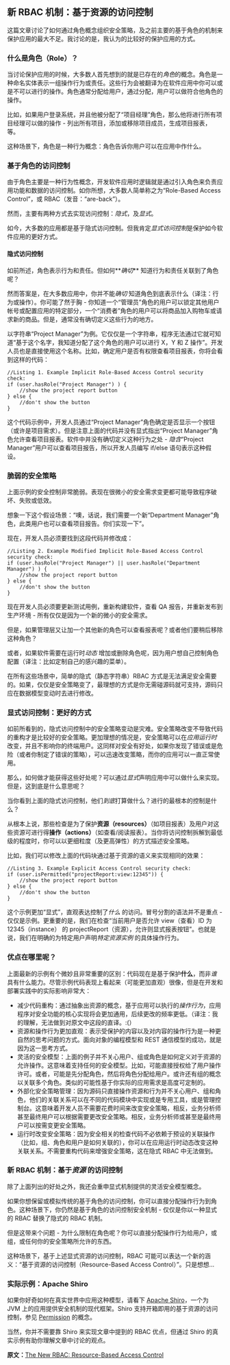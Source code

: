 ## 新 RBAC 机制：基于资源的访问控制

这篇文章讨论了如何通过角色概念组织安全策略，及之前主要的基于角色的机制来保护应用的最大不足。我讨论的是，我认为的比较好的保护应用的方式。

### 什么是角色（Role）？

当讨论保护应用的时候，大多数人首先想到的就是已存在的*角色*的概念。角色是一种命名实体表示一组操作行为或责任。这些行为会被翻译为在软件应用中你可以或是不可以进行的操作。角色通常分配给用户，通过分配，用户可以做符合他角色的操作。

比如，如果用户登录系统，并且他被分配了“项目经理”角色，那么他将进行所有项目经理可以做的操作 - 列出所有项目，添加或移除项目成员，生成项目报表，等。

这种场景下，角色是一种行为概念：角色告诉你用户可以在应用中作什么。

### 基于角色的访问控制

由于角色主要是一种行为性概念，开发软件应用时逻辑就是通过引入角色来负责应用功能和数据的访问控制。如你所想，大多数人简单称之为“Role-Based Access Control”，或 RBAC（发音：“are-back”）。

然而，主要有两种方式去实现访问控制：*隐式*，及*显式*。

如今，大多数的应用都是基于隐式访问控制。但我肯定*显式访问控制*是保护如今软件应用的更好方式。

#### 隐式访问控制

如前所述，角色表示行为和责任。但如何**<i>确切</i>** 知道行为和责任关联到了角色呢？

然而答案是，在大多数应用中，你并不能*确切* 知道角色到底表示什么（译注：行为或操作）。你可能了然于胸 - 你知道一个“管理员”角色的用户可以锁定其他用户帐号或配置应用的特定部分，一个“消费者”角色的用户可以将商品加入购物车或请求新的商品。但是，通常没有确切定义这些行为的地方。

以字符串“Project Manager”为例。它仅仅是一个字符串，程序无法通过它就可知道“基于这个名字，我知道分配了这个角色的用户可以进行 X，Y 和 Z 操作”。开发人员也是直接使用这个名称。比如，确定用户是否有权限查看项目报表，你将会看到这样的代码：

	//Listing 1. Example Implicit Role-Based Access Control security check:
	if (user.hasRole("Project Manager") ) {
	    //show the project report button
	} else {
	    //don't show the button
	}

这个代码示例中，开发人员通过“Project Manager”角色确定是否显示一个按钮（或许是项目需求）。但是注意上面的代码并没有显式指出“Project Manager”角色允许查看项目报表。软件中并没有确切定义这种行为之处 - *隐含*“Project Manager”用户可以查看项目报告，所以开发人员编写 if/else 语句表示这种假设。

### 脆弱的安全策略

上面示例的安全控制非常脆弱。表现在很微小的安全需求变更都可能导致程序破坏、失败或低效。

想象一下这个假设场景：“噢，话说，我们需要一个新“Department Manager”角色，此类用户也可以查看项目报告。你们实现一下”。

现在，开发人员必须要找到这段代码并修改成：

	//Listing 2. Example Modified Implicit Role-Based Access Control security check:
	if (user.hasRole("Project Manager") || user.hasRole("Department Manager") ) {
	    //show the project report button
	} else {
	    //don't show the button
	}

现在开发人员必须要更新测试用例，重新构建软件，查看 QA 报告，并重新发布到生产环境 - 所有仅仅是因为一个新的微小的安全需求。

但是，如果管理层又让加一个其他新的角色可以查看报表呢？或者他们要稍后移除这种角色？

或者，如果软件需要在运行时*动态* 增加或删除角色呢，因为用户想自己控制角色配置（译注：比如定制自己的感兴趣的菜单）。

在所有这些场景中，简单的隐式（静态字符串）RBAC 方式是无法满足安全需要的。如果，仅仅是安全策略变了，最理想的方式是你无需碰源码就可支持，源码只应在数据模型变动时去进行修改。

### 显式访问控制：更好的方式

如前所看到的，隐式访问控制中的安全策略变动是灾难。安全策略改变不导致代码的重构才是比较好的安全策略。更加理想的情况是，安全策略可以在*应用运行时* 改变，并且不影响你的终端用户。这同样对安全有好处，如果你发现了错误或是危险（或者你制定了错误的策略），可以迅速改变策略，而你的应用可以一直正常使用。

那么，如何做才能获得这些好处呢？可以通过*显式*声明应用中可以做什么来实现。但是，这到底是什么意思呢？

当你看到上面的隐式访问控制，他们*到底*打算做什么？进行的最根本的控制是什么？

从根本上说，那些检查是为了保护**资源（resources）**（如项目报表）及用户对这些资源可进行得**操作（actions）**（如查看/阅读报表）。当你将访问控制拆解到最低级的程度时，你可以以更细粒度（及更高弹性）的方式描述安全策略。

比如，我们可以修改上面的代码块通过基于资源的语义来实现相同的效果：

	//Listing 3. Example Explicit Access Control security check:
	if (user.isPermitted("projectReport:view:12345")) {
	    //show the project report button
	} else {
	    //don't show the button
	}

这个示例更加“显式”，直观表达控制了*什么* 的访问。冒号分割的语法并不是重点 - 仅仅是示例。更重要的是，我们在检查“当前用户是否允许 view（查看）ID 为 12345（instance） 的 projectReport（资源），允许则显式报表按钮”。也就是说，我们在明确的为特定用户声明*特定资源实例* 的具体操作行为。

### 优点在哪里呢？

上面最新的示例有个微妙且非常重要的区别：代码现在是基于保护**什么**，而非*谁* 
具有什么能力。尽管示例代码表现上看起来（可能更加直观）很像，但是在开发和部署实践中的实际影响非常大：

 - 减少代码重构：通过抽象出资源的概念，基于应用可以执行的*操作行为*，应用程序对安全功能的核心实现将会更加通用，后续更改的频率更低。（译注：我的理解，无法做到对原文中这段的直译。:(）
 - 资源和操作行为更加直观：表示受保护的内容以及对内容的操作行为是一种更自然的思考问题的方式。面向对象的编程模型和 REST 通信模型的成功，就是因为这一思考方式。
 - 灵活的安全模型：上面的例子并不关心用户、组或角色是如何定义对于资源的允许操作。这意味着支持任何的安全模型。比如，可能直接授权给了用户操作许可。或者，可能是先分配角色，然后将角色分配给用户。或许还有组的概念以关联多个角色。类似的可能性基于你实际的应用需求是高度可定制的。
 - 外部化安全策略管理：因为源码只直接操作资源和行为并不关心用户、组和角色，他们的关联关系可以在不同的代码模块中实现或是专用工具，或是管理控制台。这意味着开发人员不需要花费时间来改变安全策略，相反，业务分析师甚至最终用户可以根据需要更改安全策略。相反，业务分析师或甚至是最终用户可以按需变更安全策略。
 - 运行时改变安全策略：因为安全相关的检查代码不必依赖于预设的关联操作（比如，组、角色和用户是如何关联的），你可以在应用运行时动态改变这种关联关系。不需要重构代码来增强安全策略，这在隐式 RBAC 中无法做到。

### 新 RBAC 机制：基于*资源* 的访问控制

除了上面列出的好处之外，我还会重申显式机制提供的灵活安全模型概念。

如果你想保留或模拟传统的基于角色的访问控制，你可以直接分配操作行为到角色。这种场景下，你仍然是基于角色的访问控制安全机制 - 仅仅是你以一种显式的 RBAC 替换了隐式的 RBAC 机制。

但是这带来个问题 - 为什么限制在角色呢？你可以直接分配操作行为给用户，或组，或任何你的安全策略所允许的东西。

这种场景下，基于上述显式资源的访问控制，RBAC 可能可以表达一个新的涵义：“基于资源的访问控制（Resource-Based Access Control）”。只是想想...

### 实际示例：Apache Shiro

如果你好奇如何在真实世界中应用这种模型，请看下 [Apache Shiro](http://shiro.apache.org/)，一个为 JVM 上的应用提供安全机制的现代框架。Shiro 支持开箱即用的基于资源的访问控制，参见 [Permission](http://shiro.apache.org/permissions.html) 的概念。

当然，你并不需要靠 Shiro 来实现文章中提到的 RBAC 优点，但通过 Shiro 的真实示例有助你理解文章中讨论的观点。

**原文：**[The New RBAC: Resource-Based Access Control](https://stormpath.com/blog/new-rbac-resource-based-access-control)